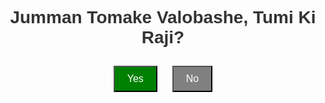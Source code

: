 <!DOCTYPE html>
<html>
<head>
    <title>Jumman's Question</title>
    <style>
        body { font-family: Arial, sans-serif; text-align: center; padding: 50px; }
        h1 { color: #333; }
        .btn { margin: 10px; padding: 10px 20px; font-size: 16px; }
        .yes { background-color: green; color: white; }
        .no { background-color: gray; color: white; pointer-events: none; }
    </style>
</head>
<body>
    <h1>Jumman Tomake Valobashe, Tumi Ki Raji?</h1>
    <button class="btn yes" onclick="alert('Thanks for accept')">Yes</button>
    <button class="btn no">No</button>
</body>
</html>
